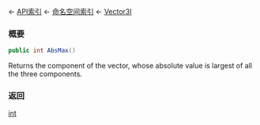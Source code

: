 ← [API索引](Api-Index) ← [命名空间索引](Namespace-Index) ← [Vector3I](VRageMath.Vector3I)

### 概要

```csharp
public int AbsMax()
```

Returns the component of the vector, whose absolute value is largest of all the three components.

### 返回

[int](https://docs.microsoft.com/en-us/dotnet/api/System.Int32?view=netframework-4.6)


